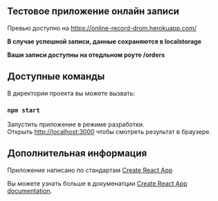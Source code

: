 ## Тестовое приложение онлайн записи

Превью доступно на https://online-record-drom.herokuapp.com/

**В случае успешной записи, данные сохраняются в localstorage**

**Ваши записи доступны на отедльном роуте /orders**

## Доступные команды

В директории проекта вы можете вызвать:

### `npm start`

Запустить приложение в режиме разработки.<br />
Открыть [http://localhost:3000](http://localhost:3000) чтобы смотреть результат в браузере.

## Дополнительная информация

Приложение написано по стандартам [Create React App](https://github.com/facebook/create-react-app) <br />

Вы можете узнать больше в докуменатции [Create React App documentation](https://facebook.github.io/create-react-app/docs/getting-started). <br />
